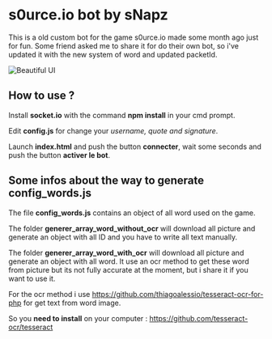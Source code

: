 # s0urce.io bot by sNapz

This is a old custom bot for the game s0urce.io made some month ago just for fun. Some friend asked me to share it for do their own bot, so i've updated it with the new system of word and updated packetId.

![Beautiful UI](https://i.imgur.com/ZQD6cir.png "Beautiful UI")

## How to use ?
Install **socket.io** with the command **npm install** in your cmd prompt.

Edit **config.js** for change your *username, quote *and* signature*.

Launch **index.html** and push the button **connecter**, wait some seconds and push the button **activer le bot**.

## Some infos about the way to generate config_words.js

The file **config_words.js** contains an object of all word used on the game.

The folder **generer_array_word_without_ocr** will download all picture and generate an object with all ID and you have to write all text manually.

The folder **generer_array_word_with_ocr** will download all picture and generate an object with all word.
It use an ocr method to get these word from picture but its not fully accurate at the moment, but i share it if you want to use it.

For the ocr method i use https://github.com/thiagoalessio/tesseract-ocr-for-php for get text from word image.

So you **need to install** on your computer :
https://github.com/tesseract-ocr/tesseract

